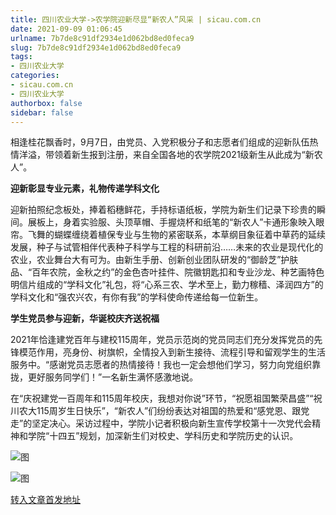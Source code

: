 ```yaml
---
title: 四川农业大学->农学院迎新尽显“新农人”风采 | sicau.com.cn
date: 2021-09-09 01:06:45
urlname: 7b7de8c91df2934e1d062bd8ed0feca9
slug: 7b7de8c91df2934e1d062bd8ed0feca9
tags: 
- 四川农业大学
categories:
- sicau.com.cn
- 四川农业大学
authorbox: false
sidebar: false
---
```

相逢桂花飘香时，9月7日，由党员、入党积极分子和志愿者们组成的迎新队伍热情洋溢，带领着新生报到注册，来自全国各地的农学院2021级新生从此成为“新农人”。

**迎新彰显专业元素，礼物传递学科文化**

迎新拍照纪念板处，捧着稻穗鲜花，手持标语纸板，学院为新生们记录下珍贵的瞬间。展板上，身着实验服、头顶草帽、手握烧杯和纸笔的“新农人”卡通形象映入眼帘。飞舞的蝴蝶缠绕着植保专业与生物的紧密联系，本草<!--more-->纲目象征着中草药的延续发展，种子与试管相伴代表种子科学与工程的科研前沿……未来的农业是现代化的农业，农业舞台大有可为。由新生手册、创新创业团队研发的“御龄芝”护肤品、“百年农院，金秋之约”的金色杏叶挂件、院徽钥匙扣和专业沙龙、种艺画特色明信片组成的“学科文化”礼包，将“心系三农、学术至上，勤力稼穑、泽润四方”的学科文化和“强农兴农，有你有我”的学科使命传递给每一位新生。

**学生党员参与迎新，华诞校庆齐送祝福**

2021年恰逢建党百年与建校115周年，党员示范岗的党员同志们充分发挥党员的先锋模范作用，亮身份、树旗帜，全情投入到新生接待、流程引导和留观学生的生活服务中。“感谢党员志愿者的热情接待！我也一定会想他们学习，努力向党组织靠拢，更好服务同学们！”一名新生满怀感激地说。

在“庆祝建党一百周年和115周年校庆，我想对你说”环节，“祝愿祖国繁荣昌盛”“祝川农大115周岁生日快乐”，“新农人”们纷纷表达对祖国的热爱和“感党恩、跟党走”的坚定决心。采访过程中，学院小记者积极向新生宣传学校第十一次党代会精神和学院“十四五”规划，加深新生们对校史、学科历史和学院历史的认识。

![图](https://news.sicau.edu.cn/__local/E/41/EB/02151D8C7B50F51DE1AD285B1C6_93E2CD9E_F3554.png)

![图](https://news.sicau.edu.cn/__local/C/26/8F/A7D97A46E7444E37EB53EA4DACE_405BE3A5_1755E.png)

[转入文章首发地址](https://news.sicau.edu.cn/info/1078/64120.htm)